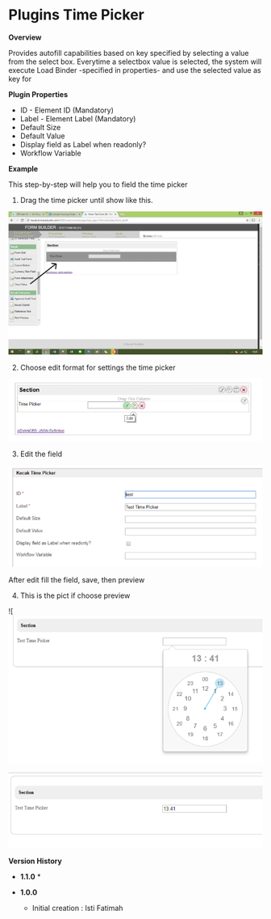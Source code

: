 # Plugins Time Picker

**Overview**

Provides autofill capabilities based on key specified by selecting a value from the select box. Everytime a selectbox value is selected, the system will execute Load Binder -specified in properties- and use the selected value as key for

**Plugin Properties**

* ID - Element ID (Mandatory)
* Label - Element Label (Mandatory)
* Default Size 
* Default Value
* Display field as Label when readonly?
* Workflow Variable


**Example**

This step-by-step will help you to field the time picker
1. Drag the time picker until show like this.
<img src="https://raw.githubusercontent.com/kinnara-digital-studio/kecak-workflow/master/docs/assets/timepicker1.png" alt="timepicker1" />

2. Choose edit format for settings the time picker

<img src="https://raw.githubusercontent.com/kinnara-digital-studio/kecak-workflow/master/docs/assets/timepicker2.png" alt="timepicker1" />

3. Edit the field

<img src="https://raw.githubusercontent.com/kinnara-digital-studio/kecak-workflow/master/docs/assets/timepicker3.png" alt="timepicker1" />

After edit fill the field, save, then preview

4. This is the pict if choose preview

![<img src="https://raw.githubusercontent.com/kinnara-digital-studio/kecak-workflow/master/docs/assets/timepicker4.png" alt="timepicker4" />

<img src="https://raw.githubusercontent.com/kinnara-digital-studio/kecak-workflow/master/docs/assets/timepicker5.png" alt="timepicker1" />


**Version History**

*  **1.1.0**
   * 

*  **1.0.0**
   * Initial creation : Isti Fatimah

